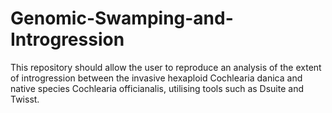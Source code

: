 # Genomic-Swamping-and-Introgression
This repository should allow the user to reproduce an analysis of the extent of introgression between the invasive hexaploid Cochlearia danica and native species Cochlearia officianalis, utilising tools such as Dsuite and Twisst. 
